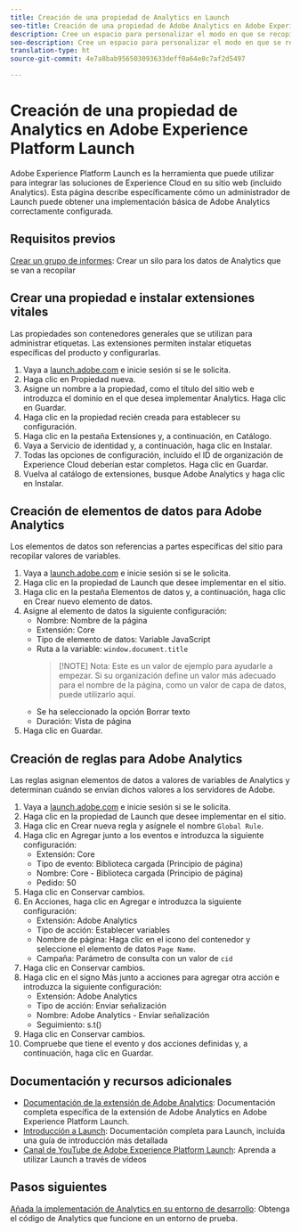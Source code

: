```yaml
---
title: Creación de una propiedad de Analytics en Launch
seo-title: Creación de una propiedad de Adobe Analytics en Adobe Experience Platform Launch
description: Cree un espacio para personalizar el modo en que se recopilan los datos con Adobe Experience Platform Launch.
seo-description: Cree un espacio para personalizar el modo en que se recopilan los datos en Adobe Analytics con Adobe Experience Platform Launch.
translation-type: ht
source-git-commit: 4e7a8bab956503093633deff0a64e8c7af2d5497

---
```



# Creación de una propiedad de Analytics en Adobe Experience Platform Launch

Adobe Experience Platform Launch es la herramienta que puede utilizar para integrar las soluciones de Experience Cloud en su sitio web (incluido Analytics). Esta página describe específicamente cómo un administrador de Launch puede obtener una implementación básica de Adobe Analytics correctamente configurada.

## Requisitos previos

[Crear un grupo de informes](../../admin/admin-console/create-report-suite.md): Crear un silo para los datos de Analytics que se van a recopilar

## Crear una propiedad e instalar extensiones vitales

Las propiedades son contenedores generales que se utilizan para administrar etiquetas. Las extensiones permiten instalar etiquetas específicas del producto y configurarlas.

1. Vaya a [launch.adobe.com](https://launch.adobe.com) e inicie sesión si se le solicita.
1. Haga clic en Propiedad nueva.
1. Asigne un nombre a la propiedad, como el título del sitio web e introduzca el dominio en el que desea implementar Analytics. Haga clic en Guardar.
1. Haga clic en la propiedad recién creada para establecer su configuración.
1. Haga clic en la pestaña Extensiones y, a continuación, en Catálogo.
1. Vaya a Servicio de identidad y, a continuación, haga clic en Instalar.
1. Todas las opciones de configuración, incluido el ID de organización de Experience Cloud deberían estar completos. Haga clic en Guardar.
1. Vuelva al catálogo de extensiones, busque Adobe Analytics y haga clic en Instalar.

## Creación de elementos de datos para Adobe Analytics

Los elementos de datos son referencias a partes específicas del sitio para recopilar valores de variables.

1. Vaya a [launch.adobe.com](https://launch.adobe.com) e inicie sesión si se le solicita.
2. Haga clic en la propiedad de Launch que desee implementar en el sitio.
3. Haga clic en la pestaña Elementos de datos y, a continuación, haga clic en Crear nuevo elemento de datos.
4. Asigne al elemento de datos la siguiente configuración:
   * Nombre: Nombre de la página
   * Extensión: Core
   * Tipo de elemento de datos: Variable JavaScript
   * Ruta a la variable: `window.document.title`
      > [!NOTE] Nota: Este es un valor de ejemplo para ayudarle a empezar. Si su organización define un valor más adecuado para el nombre de la página, como un valor de capa de datos, puede utilizarlo aquí.
   * Se ha seleccionado la opción Borrar texto
   * Duración: Vista de página
5. Haga clic en Guardar.

## Creación de reglas para Adobe Analytics

Las reglas asignan elementos de datos a valores de variables de Analytics y determinan cuándo se envían dichos valores a los servidores de Adobe.

1. Vaya a [launch.adobe.com](https://launch.adobe.com) e inicie sesión si se le solicita.
1. Haga clic en la propiedad de Launch que desee implementar en el sitio.
1. Haga clic en Crear nueva regla y asígnele el nombre `Global Rule`.
1. Haga clic en Agregar junto a los eventos e introduzca la siguiente configuración:
   * Extensión: Core
   * Tipo de evento: Biblioteca cargada (Principio de página)
   * Nombre: Core - Biblioteca cargada (Principio de página)
   * Pedido: 50
1. Haga clic en Conservar cambios.
1. En Acciones, haga clic en Agregar e introduzca la siguiente configuración:
   * Extensión: Adobe Analytics
   * Tipo de acción: Establecer variables
   * Nombre de página: Haga clic en el icono del contenedor y seleccione el elemento de datos `Page Name`.
   * Campaña: Parámetro de consulta con un valor de `cid`
1. Haga clic en Conservar cambios.
1. Haga clic en el signo Más junto a acciones para agregar otra acción e introduzca la siguiente configuración:
   * Extensión: Adobe Analytics
   * Tipo de acción: Enviar señalización
   * Nombre: Adobe Analytics - Enviar señalización
   * Seguimiento: s.t()
1. Haga clic en Conservar cambios.
1. Compruebe que tiene el evento y dos acciones definidas y, a continuación, haga clic en Guardar.

## Documentación y recursos adicionales

* [Documentación de la extensión de Adobe Analytics](https://docs.adobelaunch.com/extension-reference/web/adobe-analytics-extension): Documentación completa específica de la extensión de Adobe Analytics en Adobe Experience Platform Launch.
* [Introducción a Launch](https://docs.adobelaunch.com/getting-started): Documentación completa para Launch, incluida una guía de introducción más detallada
* [Canal de YouTube de Adobe Experience Platform Launch](https://www.youtube.com/channel/UCa84ntcvYhPArOBsZIRE2Jw/videos?view=0&amp;shelf_id=0&amp;sort=dd): Aprenda a utilizar Launch a través de vídeos

## Pasos siguientes

[Añada la implementación de Analytics en su entorno de desarrollo](deploy-dev.md): Obtenga el código de Analytics que funcione en un entorno de prueba.
